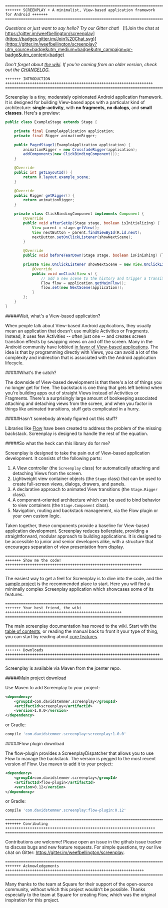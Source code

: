 
```
=======================================================================================
+++++++ SCREENPLAY + A minimalist, View-based application framework for Android +++++++
=======================================================================================
```
*Questions or just want to say hello? Try our Gitter chat!*&nbsp;&nbsp;&nbsp;[![Join the chat at https://gitter.im/weefbellington/screenplay](https://badges.gitter.im/Join%20Chat.svg)](https://gitter.im/weefbellington/screenplay?utm_source=badge&utm_medium=badge&utm_campaign=pr-badge&utm_content=badge)


*Don't forget about [the wiki](https://github.com/weefbellington/screenplay/wiki/Table-of-contents). If you're coming from an older version, check out the
[CHANGELOG](https://github.com/weefbellington/screenplay/blob/master/CHANGELOG.md).*

```
+++++++ INTRODUCTION ++++++++++++++++++++++++++++++++++++++++++++++++++++++++++++++++++ 
=======================================================================================
```

Screenplay is a tiny, moderately opinionated Android application framework. It is designed for building View-based apps with a particular kind of architecture: **single-activity**, with **no fragments**, **no dialogs**, and **small classes**. Here's a preview:

```java
public class ExampleStage extends Stage {

    private final ExampleApplication application;
    private final Rigger animationRigger;

    public PagedStage1(ExampleApplication application) {
        animationRigger = new CrossfadeRigger(application);
        addComponents(new ClickBindingComponent());
    }

    @Override
    public int getLayoutId() {
        return R.layout.example_scene;
    }

    @Override
    public Rigger getRigger() {
        return animationRigger;
    }

    private class ClickBindingComponent implements Component {
        @Override
        public void afterSetUp(Stage stage, boolean isInitializing) {
            View parent = stage.getView();
            View nextButton = parent.findViewById(R.id.next);
            nextButton.setOnClickListener(showNextScene);
        }

        @Override
        public void beforeTearDown(Stage stage, boolean isFinishing) {}

        private View.OnClickListener showNextScene = new View.OnClickListener() {
            @Override
            public void onClick(View v) {
                // add a new scene to the history and trigger a transition
                Flow flow = application.getMainFlow();
                flow.set(new NextScene(application));
            }
        };
    }
}
```

#####Wait, what's a View-based application?

When people talk about View-based Android applications, they usually mean an application that doesn't use multiple Activities or Fragments. Instead, it uses few Activities -- often just one -- and creates screen transition effects by swapping views on and off the screen. Many in the Android community have lobbied [in favor of View-based applications](https://corner.squareup.com/2014/10/advocating-against-android-fragments.html). The idea is that by programming directly with Views, you can avoid a lot of the complexity and indirection that is associated with the Android application lifecycle.

#####What's the catch?

The downside of View-based development is that there's a lot of things you no longer get for free. The backstack is one thing that gets left behind when you're building apps out of straight Views instead of Activities or Fragments. There's a surprisingly large amount of bookeeping associated attaching and detaching views from the screen, and when you factor in things like animated transitions, stuff gets complicated in a hurry.

#####Hasn't somebody already figured out this stuff?

Libraries like [Flow](https://github.com/square/flow) have been created to address the problem of the missing backstack. Screenplay is designed to handle the rest of the equation.

#####So what the heck can this library do for me?

Screenplay is designed to take the pain out of View-based application development. It consists of the following parts:

1. A View controller (the `Screenplay` class) for automatically attaching and detaching Views from the screen.
1. Lightweight view container objects (the `Stage` class) that can be used to create full-screen views, dialogs, drawers, and panels.
1. A declarative approach to animated View transitions (the `Stage.Rigger` class).
1. A component-oriented architecture which can be used to bind behavior to view containers (the `Stage.Component` class).
1. Navigation, routing and backstack management, via the Flow plugin or your own custom logic.

Taken together, these components provide a baseline for View-based application development. Screenplay reduces boilerplate, providing a straightforward, modular approach to building applications. It is designed to be accessible to junior and senior developers alike, with a structure that encourages separation of view presentation from display.

```
=======================================================================================
+++++++ Show me the code! +++++++++++++++++++++++++++++++++++++++++++++++++++++++++++++
=======================================================================================
```

The easiest way to get a feel for Screenplay is to dive into the code, and the [sample project](https://github.com/weefbellington/screenplay/tree/master/sample-simple) is the recommended place to start. Here you will find a minimally complex Screenplay application which showcases some of its features.

```
=======================================================================================
+++++++ Your best friend, the wiki ++++++++++++++++++++++++++++++++++++++++++++++++++++
=======================================================================================
```

The main screenplay documentation has moved to the wiki. Start with the [table of contents](https://github.com/weefbellington/screenplay/wiki/Table-of-Contents), or reading the manual back to front it your type of thing, you can start by reading about [core features](https://github.com/weefbellington/screenplay/wiki/Core-features).

```
=======================================================================================
+++++++ Downloads +++++++++++++++++++++++++++++++++++++++++++++++++++++++++++++++++++++
=======================================================================================
```

Screenplay is available via Maven from the jcenter repo.

#####Main project download

Use Maven to add Screenplay to your project:

```xml
<dependency>
    <groupId>com.davidstemmer.screenplay</groupId>
    <artifactId>screenplay</artifactId>
    <version>1.0.0</version>
</dependency>
```

or Gradle:

```groovy
compile 'com.davidstemmer.screenplay:screenplay:1.0.0'
```

#####Flow plugin download

The flow-plugin provides a ScreenplayDispatcher that allows you to use Flow to manage the backstack. The version is pegged to the most recent version of Flow. Use maven to add it to your project:

```xml
<dependency>
    <groupId>com.davidstemmer.screenplay</groupId>
    <artifactId>flow-plugin</artifactId>
    <version>0.12</version>
</dependency>
```

or Gradle:

```groovy
compile 'com.davidstemmer.screenplay:flow-plugin:0.12'
```

```
=======================================================================================
+++++++ Conributing +++++++++++++++++++++++++++++++++++++++++++++++++++++++++++++++++++
=======================================================================================
````

Contributions are welcome! Please open an issue in the github issue tracker to discuss bugs and new feature requests. For simple questions, try our live chat on Gitter: https://gitter.im/weefbellington/screenplay.

```
=======================================================================================
+++++++ Acknowledgements ++++++++++++++++++++++++++++++++++++++++++++++++++++++++++++++
=======================================================================================
```

Many thanks to the team at Square for their support of the open-source community, without which this
project wouldn't be possible. Thanks especially to the team at Square for creating Flow, which was the original inspiration for this project.
